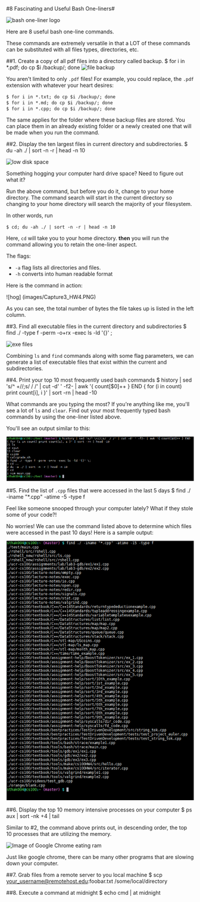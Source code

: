 #8 Fascinating and Useful Bash One-liners#

![bash one-liner logo](https://pbs.twimg.com/profile_images/2032590984/brand_400x400.png)

Here are 8 useful bash one-line commands. 

These commands are extremely versatile in that a LOT of these commands can be substituted with all files types, directories, etc.

##1. Create a copy of all pdf files into a directory called backup.
    $ for i in *.pdf; do cp $i /backup/; done
![file backup](http://www.bestbackupservices.com/wp-content/uploads/2010/07/CopyBackupFiles.jpg)

You aren't limited to only `.pdf` files!
For example, you could replace, the `.pdf` extension with whatever your heart desires:

    $ for i in *.txt; do cp $i /backup/; done
    $ for i in *.md; do cp $i /backup/; done
    $ for i in *.cpp; do cp $i /backup/; done

The same applies for the folder where these backup files are stored. You can place them in an already existing folder or a newly created one that will be made when you run the command.

##2. Display the ten largest files in current directory and subdirectories.
    $ du -ah ./ | sort -n -r | head -n 10

![low disk space](http://www.datareign.com/wp-content/uploads/2013/08/low-disk-space-solution.jpg)

Something hogging your computer hard drive space? Need to figure out what it? 

Run the above command, but before you do it, change to your home directory. The command search will start in the current directory so changing to your home directory will search the majority of your filesystem.


In other words, run

    $ cd; du -ah ./ | sort -n -r | head -n 10
    

Here, `cd` will take you to your home directory. **then** you will run the command allowing you to retain the one-liner aspect.

The flags: 
* `-a` flag lists all directories and files.
* `-h` converts into human readable format

Here is the command in action:

![hog] (images/Capture3_HW4.PNG)

As you can see, the total number of bytes the file takes up is listed in the left column.

##3. Find all executable files in the current directory and subdirectories
    $ find ./ -type f -perm -o+rx -exec ls -ld '{}' \;

![exe files](http://outlookrepairhelp.com/wp-content/uploads/2013/08/ac829ddeecc44c12987cab354ba6ae7e.png)

Combining `ls` and `find` commands along with some flag parameters, we can generate a list of executable files that exist within the current and subdirectories.



##4. Print your top 10 most frequently used bash commands
    $ history | sed 's/^ \+//;s/  / /' | cut -d' ' -f2- | awk '{ count[$0]++ } END { for (i in count) print count[i], i }' | sort -rn | head -10
    
What commands are you typing the most?
If you're anything like me, you'll see a lot of `ls` and `clear`. 
Find out your most frequently typed bash commands by using the one-liner listed above.

You'll see an output similar to this:

![top 10](images/Capture1_HW4.PNG)
    
##5. Find the list of `.cpp` files that were accessed in the last 5 days
    $ find ./ -iname "*.cpp" -atime -5 -type f
    
Feel like someone snooped through your computer lately? What if they stole some of your code?! 

No worries! We can use the command listed above to determine which files were accessed in the past 10 days!
Here is a sample output:

![access](images/Capture2_HW4.PNG)
    
##6. Display the top 10 memory intensive processes on your computer
    $ ps aux | sort -nk +4 | tail

Similar to #2, the command above prints out, in descending order, the top 10 processes that are utilizing the memory.

![Image of Google Chrome eating ram](http://i.imgur.com/bhfYx6R.jpg)

Just like google chrome, there can be many other programs that are slowing down your computer.


##7. Grab files from a remote server to you local machine
    $ scp your_username@remotehost.edu:foobar.txt /some/local/directory
    
##8. Execute a command at midnight
    $ echo cmd | at midnight

    
